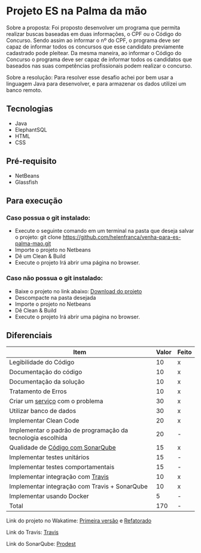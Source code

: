 # Projeto ES na Palma da mão

Sobre a proposta:
  Foi proposto desenvolver um programa que permita realizar buscas baseadas em duas informações, o CPF ou o Código do Concurso. Sendo assim ao informar o nº do CPF, o programa deve ser capaz de informar todos os concursos que esse candidato previamente cadastrado pode pleitear. Da mesma maneira, ao informar o Código do Concurso o programa deve ser capaz de informar todos os candidatos que baseados nas suas competências profissionais podem realizar o concurso.
  
Sobre a resolução:
  Para resolver esse desafio achei por bem usar a linguagem Java para desenvolver, e para armazenar os dados utilizei um banco remoto.

## Tecnologias
  - Java
  - ElephantSQL
  - HTML
  - CSS

## Pré-requisito
 - NetBeans
 - Glassfish

## Para execução

  ### Caso possua o git instalado:
  - Execute o seguinte comando em um terminal na pasta que deseja salvar o projeto:
      git clone https://github.com/helenfranca/venha-para-es-palma-mao.git
  - Importe o projeto no Netbeans
  - Dê um Clean & Build
  - Execute o projeto
    Irá abrir uma página no browser.
    
  ### Caso **não** possua o git instalado:  
  - Baixe o projeto no link abaixo:
    <a href="https://github.com/helenfranca/venha-para-es-palma-mao">Download do projeto</a>
  - Descompacte na pasta desejada
  - Importe o projeto no Netbeans
  - Dê Clean & Build
  - Execute o projeto
    Irá abrir uma página no browser.
    
   
## Diferenciais 

| Item  | Valor | Feito |
|---|---|---|
| Legibilidade do Código |  10  | x |
| Documentação do código|  10  | x |
| Documentação da solução|  10  | x |
| Tratamento de Erros| 10| x |
| Criar um [serviço](https://martinfowler.com/articles/microservices.html) com o problema |  30  | x |
| Utilizar banco de dados| 30| x |
| Implementar Clean Code |  20  | x |
| Implementar o padrão de programação da tecnologia escolhida |  20  | - |
| Qualidade de [Código com SonarQube](https://about.sonarcloud.io/) |  15  | x |
| Implementar testes unitários |  15  | - |
| Implementar testes comportamentais |  15  | - |
| Implementar integração com [Travis](https://travis-ci.org/)  |  10  | x |
| Implementar integração com Travis + SonarQube |  10  | x |
| Implementar usando Docker| 5| - |
| Total| 170| - |

Link do projeto no Wakatime:
[Primeira versão](https://wakatime.com/project/TestProdest?start=2018-06-04&end=2018-06-17)
 e [Refatorado](https://wakatime.com/project/Prodest)

Link do Travis:
[Travis](https://travis-ci.org/helenfranca/venha-para-es-palma-mao)

Link do SonarQube:
[Prodest](https://sonarcloud.io/dashboard?id=com.mycompany%3AProdest)
